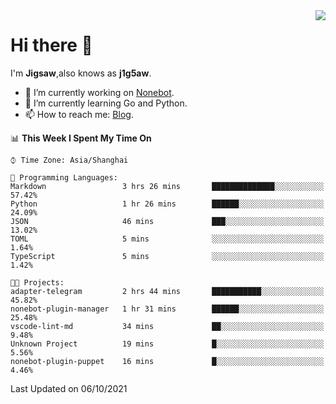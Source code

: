 <a href="#">
  <img align="right" src="https://github-readme-stats.vercel.app/api?username=j1g5awi&count_private=true&show_icons=true&title_color=80070B&text_color=B3B3B3&bg_color=212121&icon_color=80070B" />
</a>

# Hi there 👋

I'm **Jigsaw**,also knows as **j1g5aw**.

- 🔭 I’m currently working on [Nonebot](https://github.com/nonebot).
- 🌱 I’m currently learning Go and Python.
- 📫 How to reach me: [Blog](https://blog.maddestroyer.xyz/).

<!--START_SECTION:waka-->
📊 **This Week I Spent My Time On** 

```text
⌚︎ Time Zone: Asia/Shanghai

💬 Programming Languages: 
Markdown                 3 hrs 26 mins       ██████████████░░░░░░░░░░░   57.42% 
Python                   1 hr 26 mins        ██████░░░░░░░░░░░░░░░░░░░   24.09% 
JSON                     46 mins             ███░░░░░░░░░░░░░░░░░░░░░░   13.02% 
TOML                     5 mins              ░░░░░░░░░░░░░░░░░░░░░░░░░   1.64% 
TypeScript               5 mins              ░░░░░░░░░░░░░░░░░░░░░░░░░   1.42%

🐱‍💻 Projects: 
adapter-telegram         2 hrs 44 mins       ███████████░░░░░░░░░░░░░░   45.82% 
nonebot-plugin-manager   1 hr 31 mins        ██████░░░░░░░░░░░░░░░░░░░   25.48% 
vscode-lint-md           34 mins             ██░░░░░░░░░░░░░░░░░░░░░░░   9.48% 
Unknown Project          19 mins             █░░░░░░░░░░░░░░░░░░░░░░░░   5.56% 
nonebot-plugin-puppet    16 mins             █░░░░░░░░░░░░░░░░░░░░░░░░   4.46%

```


 Last Updated on 06/10/2021
<!--END_SECTION:waka-->
